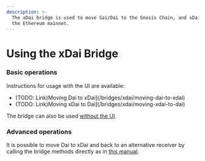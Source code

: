 ```yaml
---
description: >-
  The xDai bridge is used to move Sai/Dai to the Gnosis Chain, and xDai back to
  the Ethereum mainnet.
---
```


# Using the xDai Bridge

### Basic operations

Instructions for usage with the UI are available:

* (TODO: Link)Moving Dai to xDai](/bridges/xdai/moving-dai-to-xdai)
* (TODO: Link)Moving xDai to Dai](/bridges/xdai/moving-xdai-to-dai)

The bridge can also be used [without the UI](/specs/bridges/use/without-ui).

### Advanced operations

It is possible to move Dai to xDai and back to an alternative receiver by calling the bridge methods directly as in [this manual](/specs/bridges/use/alternative-receiver).
